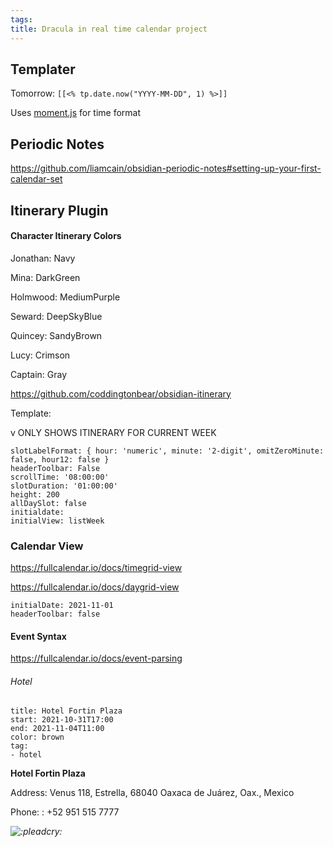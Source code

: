 ```yaml
---
tags: 
title: Dracula in real time calendar project
---
```


## Templater
Tomorrow:  `[[<% tp.date.now("YYYY-MM-DD", 1) %>]]`

Uses [moment.js](https://momentjs.com/docs/#/displaying/) for time format

## Periodic Notes

https://github.com/liamcain/obsidian-periodic-notes#setting-up-your-first-calendar-set

## Itinerary Plugin

#### Character Itinerary Colors

Jonathan: Navy

Mina: DarkGreen

Holmwood: MediumPurple

Seward: DeepSkyBlue

Quincey: SandyBrown

Lucy: Crimson

Captain: Gray

https://github.com/coddingtonbear/obsidian-itinerary

Template:

v ONLY SHOWS ITINERARY FOR CURRENT WEEK

```itinerary
slotLabelFormat: { hour: 'numeric', minute: '2-digit', omitZeroMinute: false, hour12: false }
headerToolbar: False
scrollTime: '08:00:00'
slotDuration: '01:00:00'
height: 200
allDaySlot: false
initialdate: 
initialView: listWeek
```

### Calendar View

https://fullcalendar.io/docs/timegrid-view

https://fullcalendar.io/docs/daygrid-view

```itinerary
initialDate: 2021-11-01
headerToolbar: false

```

#### Event Syntax

https://fullcalendar.io/docs/event-parsing

###### Hotel

```itinerary-event
title: Hotel Fortin Plaza
start: 2021-10-31T17:00
end: 2021-11-04T11:00
color: brown
tag:
- hotel
```

**Hotel Fortin Plaza**

Address: Venus 118, Estrella, 68040 Oaxaca de Juárez, Oax., Mexico

Phone: : +52 951 515 7777

_![:pleadcry:](https://cdn.discordapp.com/emojis/802002483152289822.gif?size=44&quality=lossless)_